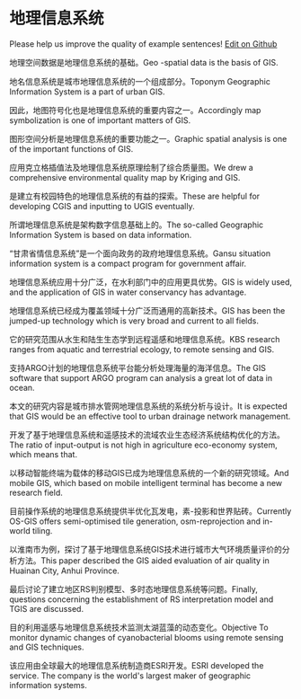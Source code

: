 # 地理信息系统

Please help us improve the quality of example sentences! [Edit on Github](https://github.com/jiyushe/jiyu-example-sentence-source/blob/main/chinese/dilixinxixitong.md)

<p><span class="chinese">地理空间数据是地理信息系统的基础。</span><span class="english">Geo -spatial data is the basis of GIS.</span></p>

<p><span class="chinese">地名信息系统是城市地理信息系统的一个组成部分。</span><span class="english">Toponym Geographic Information System is a part of urban GIS.</span></p>

<p><span class="chinese">因此，地图符号化也是地理信息系统的重要内容之一。</span><span class="english">Accordingly map symbolization is one of important matters of GIS.</span></p>

<p><span class="chinese">图形空间分析是地理信息系统的重要功能之一。</span><span class="english">Graphic spatial analysis is one of the important functions of GIS.</span></p>

<p><span class="chinese">应用克立格插值法及地理信息系统原理绘制了综合质量图。</span><span class="english">We drew a comprehensive environmental quality map by Kriging and GIS.</span></p>

<p><span class="chinese">是建立有校园特色的地理信息系统的有益的探索。</span><span class="english">These are helpful for developing CGIS and inputting to UGIS eventually.</span></p>

<p><span class="chinese">所谓地理信息系统是架构数字信息基础上的。</span><span class="english">The so-called Geographic Information System is based on data information.</span></p>

<p><span class="chinese">“甘肃省情信息系统”是一个面向政务的政府地理信息系统。</span><span class="english">Gansu situation information system is a compact program for government affair.</span></p>

<p><span class="chinese">地理信息系统应用十分广泛，在水利部门中的应用更具优势。</span><span class="english">GIS is widely used, and the application of GIS in water conservancy has advantage.</span></p>

<p><span class="chinese">地理信息系统已经成为覆盖领域十分广泛而通用的高新技术。</span><span class="english">GIS has been the jumped-up technology which is very broad and current to all fields.</span></p>

<p><span class="chinese">它的研究范围从水生和陆生生态学到远程遥感和地理信息系统。</span><span class="english">KBS research ranges from aquatic and terrestrial ecology, to remote sensing and GIS.</span></p>

<p><span class="chinese">支持ARGO计划的地理信息系统平台能分析处理海量的海洋信息。</span><span class="english">The GIS software that support ARGO program can analysis a great lot of data in ocean.</span></p>

<p><span class="chinese">本文的研究内容是城市排水管网地理信息系统的系统分析与设计。</span><span class="english">It is expected that GIS would be an effective tool to urban drainage network management.</span></p>

<p><span class="chinese">开发了基于地理信息系统和遥感技术的流域农业生态经济系统结构优化的方法。</span><span class="english">The ratio of input-output is not high in agriculture eco-economy system, which means that.</span></p>

<p><span class="chinese">以移动智能终端为载体的移动GIS已成为地理信息系统的一个新的研究领域。</span><span class="english">And mobile GIS, which based on mobile intelligent terminal has become a new research field.</span></p>

<p><span class="chinese">目前操作系统的地理信息系统提供半优化瓦发电，素-投影和世界贴砖。</span><span class="english">Currently OS-GIS offers semi-optimised tile generation, osm-reprojection and in-world tiling.</span></p>

<p><span class="chinese">以淮南市为例，探讨了基于地理信息系统GIS技术进行城市大气环境质量评价的分析方法。</span><span class="english">This paper described the GIS aided evaluation of air quality in Huainan City, Anhui Province.</span></p>

<p><span class="chinese">最后讨论了建立地区RS判别模型、多时态地理信息系统等问题。</span><span class="english">Finally, questions concerning the establishment of RS interpretation model and TGIS are discussed.</span></p>

<p><span class="chinese">目的利用遥感与地理信息系统技术监测太湖蓝藻的动态变化。</span><span class="english">Objective To monitor dynamic changes of cyanobacterial blooms using remote sensing and GIS techniques.</span></p>

<p><span class="chinese">该应用由全球最大的地理信息系统制造商ESRI开发。</span><span class="english">ESRI developed the service. The company is the world's largest maker of geographic information systems.</span></p>

